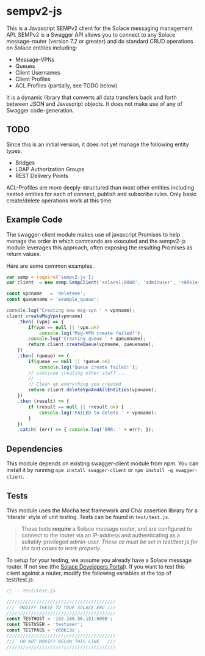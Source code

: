 # sempv2-js

This is a Javascript SEMPv2 client for the Solace messaging management API. 
SEMPv2 is a Swagger API allows you to connect to any Solace message-router 
(version 7.2 or greater) and do standard CRUD operations on Solace entities 
including:

* Message-VPNs
* Queues
* Client Usernames
* Client Profiles
* ACL Profiles (partially, see TODO below)

It is a dynamic library that converts all data transfers back and forth between 
JSON and Javascript objects. It does not make use of any of Swagger code-generation.

## TODO

Since this is an initial version, it does not yet manage the following entity types:

* Bridges
* LDAP Authorization Groups
* REST Delivery Points

ACL-Profiles are more deeply-structured than most other entities including nested 
entities for each of connect, publish and subscribe rules. Only basic create/delete 
operations work at this time.

## Example Code

The swagger-client module makes use of javascript Promises to help manage 
the order in which commands are executed and the sempv2-js module leverages 
this approach, often exposing the resulting Promises as return values. 

Here are some common examples.

```javascript
var semp = require('sempv2-js');
var client  = new semp.SempClient('solace1:8080', 'adminuser', 'c00k1es');

const vpnname   = 'deleteme';
const queuename = 'example_queue';

console.log('Creating new msg-vpn ' + vpnname);
client.createMsgVpn(vpnname)
	.then( (vpn) => {
		if(vpn == null || !vpn.ok)
			console.log('Msg-VPN create failed!');
		console.log('Creating queue ' + queuename);
		return client.createQueue(vpnname, queuename);
	})
	.then( (queue) => {
		if(queue == null || !queue.ok)
			console.log('Queue create failed!');
		// continue creating other stuff ...
		// ...
		// Clean up everything you created
		return client.deleteVpnAndAllEntities(vpnname);
	})
	.then (result) => {
	    if (result == null || !result.ok) {
	        console.log('FAILED to delete ' + vpnname);
	    }
	})
	.catch( (err) => { console.log('ERR: ' + err); });
```

## Dependencies

This module depends on existing swagger-client module from npm. You can install 
it by running `npm install swagger-client` or `npm install -g swagger-client`.

## Tests

This module uses the Mocha test framework and Chai assertion library for a 
'literate' style of unit testing. Tests can be found in `test/test.js`.

> These tests __require__ a Solace message router, and are configured to 
> connect to the router via an IP-address and authenticating as a suitably-privileged 
> admin-user. _These all must be set in test/test.js for the test cases to work 
> properly_.

To setup for your testing, we assume you already have a Solace message router. 
If not see (the [Solace Developers Portal](http://dev.solace.com/get-started/start-up-solace-messaging/)). 
If you want to test this client against a router, modify the following variables 
at the top of test/test.js:

```javascript 
// -- test/test.js

////////////////////////////////////////
///  MODIFY THESE TO YOUR SOLACE ENV ///
////////////////////////////////////////
const TESTHOST = '192.168.56.151:8080';
const TESTUSER = 'testuser';
const TESTPASS = 'c00k13s';
////////////////////////////////////////
///  DO NOT MODIFY BELOW THIS LINE   ///
////////////////////////////////////////
```

